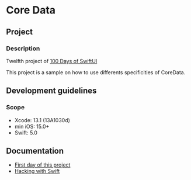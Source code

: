 # Core Data

## Project

### Description

Twelfth project of [100 Days of SwiftUI](https://www.hackingwithswift.com/100/swiftui)

This project is a sample on how to use differents specificities of CoreData.

## Development guidelines

### Scope

* Xcode: 13.1 (13A1030d)
* min iOS: 15.0+ 
* Swift: 5.0

## Documentation

* [First day of this project](https://www.hackingwithswift.com/100/swiftui/57)
* [Hacking with Swift](https://www.hackingwithswift.com)
